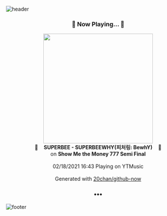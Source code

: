 ![header](https://capsule-render.vercel.app/api?type=wave&height=170&section=header&text=Hi.%20I'm%20SHIFT&fontColor=090707&fontAlignX=45&fontAlignY=65&fontSize=100)

<h3 align="center">🎵 Now Playing... 🎵</h3>
<p align="center">
  <a href="https://music.youtube.com/channel/UCmB08K6m8Ul790rOSefqU-Q">
    <img width="300" src="https://lh3.googleusercontent.com/KOb7PUDjt3cLdA4TvOefSqs0yDZl-3PwyBkJUL51jYfAMU_q-FQiDKazW1KKAgQEH7DbqtRKb2mqIU1Wpw">
  </a>
  <br>
  🎵&nbsp&nbsp&nbsp <b>SUPERBEE - SUPERBEEWHY(피처링: BewhY)</b> &nbsp&nbsp&nbsp🎵
  <br>
  on <b>Show Me the Money 777 Semi Final</b>
  
  <br />
  <br />
  02/18/2021 16:43 Playing on YTMusic
  <br />
  <br />
  Generated with <a href="https://github.com/20chan/github-now">20chan/github-now</a>
</p>

<h3 align="center">•••</h3>

![footer](https://capsule-render.vercel.app/api?type=wave&height=150&section=footer)
